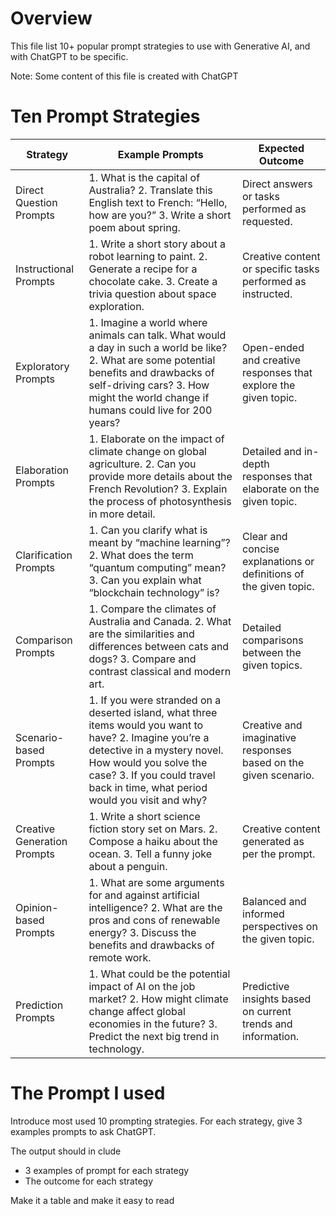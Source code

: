 # Overview
This file list 10+ popular prompt strategies to use with Generative AI, and with ChatGPT to be specific.

Note: Some content of this file is created with ChatGPT

# Ten Prompt Strategies 

| Strategy                    | Example Prompts                                                                                                                                                                                                                                                    | Expected Outcome                                                   |
|-----------------------------|--------------------------------------------------------------------------------------------------------------------------------------------------------------------------------------------------------------------------------------------------------------------|--------------------------------------------------------------------|
| Direct Question Prompts     | 1. What is the capital of Australia? 2. Translate this English text to French: “Hello, how are you?” 3. Write a short poem about spring.                                                                                                         | Direct answers or tasks performed as requested.                    |
| Instructional Prompts       | 1. Write a short story about a robot learning to paint. 2. Generate a recipe for a chocolate cake. 3. Create a trivia question about space exploration.                                                                                          | Creative content or specific tasks performed as instructed.        |
| Exploratory Prompts         | 1. Imagine a world where animals can talk. What would a day in such a world be like? 2. What are some potential benefits and drawbacks of self-driving cars? 3. How might the world change if humans could live for 200 years?                   | Open-ended and creative responses that explore the given topic.    |
| Elaboration Prompts         | 1. Elaborate on the impact of climate change on global agriculture. 2. Can you provide more details about the French Revolution? 3. Explain the process of photosynthesis in more detail.                                                        | Detailed and in-depth responses that elaborate on the given topic. |
| Clarification Prompts       | 1. Can you clarify what is meant by “machine learning”? 2. What does the term “quantum computing” mean? 3. Can you explain what “blockchain technology” is?                                                                                      | Clear and concise explanations or definitions of the given topic.  |
| Comparison Prompts          | 1. Compare the climates of Australia and Canada. 2. What are the similarities and differences between cats and dogs? 3. Compare and contrast classical and modern art.                                                                           | Detailed comparisons between the given topics.                     |
| Scenario-based Prompts      | 1. If you were stranded on a deserted island, what three items would you want to have? 2. Imagine you’re a detective in a mystery novel. How would you solve the case? 3. If you could travel back in time, what period would you visit and why? | Creative and imaginative responses based on the given scenario.    |
| Creative Generation Prompts | 1. Write a short science fiction story set on Mars. 2. Compose a haiku about the ocean. 3. Tell a funny joke about a penguin.                                                                                                                    | Creative content generated as per the prompt.                      |
| Opinion-based Prompts       | 1. What are some arguments for and against artificial intelligence? 2. What are the pros and cons of renewable energy? 3. Discuss the benefits and drawbacks of remote work.                                                                     | Balanced and informed perspectives on the given topic.             |
| Prediction Prompts          | 1. What could be the potential impact of AI on the job market? 2. How might climate change affect global economies in the future? 3. Predict the next big trend in technology.                                                                   | Predictive insights based on current trends and information.       |


# The Prompt I used 

Introduce most used 10 prompting strategies.
For each strategy, give 3 examples prompts to ask ChatGPT.

The output should in clude 
- 3 examples of prompt for each strategy 
- The outcome for each strategy 

Make it a table and make it easy to read


